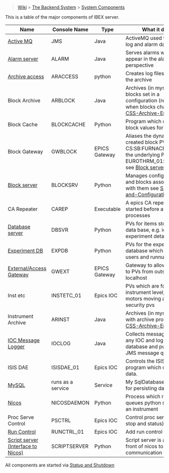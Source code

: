 > [Wiki](Home) > [The Backend System](The-Backend-System) > [System Components](System-components)

This is a table of the major components of IBEX server.

Name | Console Name | Type | What it does
---  | ------------ | ----- | ------------
[Active MQ](ActiveMQ) | JMS | Java | ActiveMQ used to transmit log and alarm data
[Alarm server](Alarms) | ALARM | Java | Serves alarms which appear in the alarms perspective
[Archive access](Logging-from-the-archive) | ARACCESS | python | Creates log files based on the archive
Block Archive | ARBLOCK | Java | Archives (in mysql db) blocks set in a configuration (restarted when blocks change) see [CSS-Archive-Engine](CSS-Archive-Engine)
Block Cache | BLOCKCACHE | Python | Program which caches block values for
Block Gateway | GWBLOCK | EPICS Gateway | Aliases the dynamically created block PVs e.g. CS:SB:FURNACE_TEMP to the underlying PV e.g. EUROTHRM_01:A01:TEMP see [Block server](BlockServer#what-it-does)
[Block server](BlockServer) | BLOCKSRV | Python | Manages configurations and blocks associated with them see [Settings-and-Configurations](Settings-and-Configurations)
CA Repeater | CAREP | Executable | A epics CA repeater that is started before all other processes
[Database server](The-DatabaseServer) | DBSVR | Python | PVs for items stored in the data base, e.g. ioc pv info, experiment details
[Experiment DB](Experimental-Database) | EXPDB | Python | PVs for the experimental database which contains users and runnumbers
[External/Access Gateway](Access-Gateway) | GWEXT | EPICS Gateway | Gateway to allow access to PVs from outside localhost
Inst etc | INSTETC_01 |  Epics IOC | PVs which are for instrument level, e.g. motors moving and security pvs
Instrument Archive | ARINST | Java | Archives (in mysql db) pvs with archive property see [CSS-Archive-Engine](CSS-Archive-Engine)
[IOC Message Logger](IOC-message-logging) | IOCLOG | Java | Collects messages sent by any IOC and log it in the database and put it on the JMS message queue
ISIS DAE | ISISDAE_01 | Epics IOC | Controls the ISIS ICP program which collects data.
[MySQL](The-MySQL-Database) | runs as a service | Service | My SqlDatabase is used for persisting data
[Nicos](Nicos) | NICOSDAEMON | Python | Process which runs and queues python scripts on an instrument
Proc Serve Control | PSCTRL | Epics IOC | Control proc serves  (start, stop and status)
[Run Control](Run-control) | RUNCTRL_01 | Epics IOC | Add run control to blocks
[Script server (Interface to Nicos)](Nicos) | SCRIPTSERVER | Python | Script server is a proxy in front of nicos to allow communication with it.


All components are started via [Statup and Shutdown](Startup-and-Shutdown)
